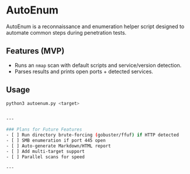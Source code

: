 # AutoEnum

AutoEnum is a reconnaissance and enumeration helper script designed to automate common steps during penetration tests.

## Features (MVP)
- Runs an `nmap` scan with default scripts and service/version detection.
- Parses results and prints open ports + detected services.

## Usage
```bash
python3 autoenum.py <target>


---

### Plans for Future Features
- [ ] Run directory brute-forcing (gobuster/ffuf) if HTTP detected  
- [ ] SMB enumeration if port 445 open  
- [ ] Auto-generate Markdown/HTML report  
- [ ] Add multi-target support  
- [ ] Parallel scans for speed    

---

